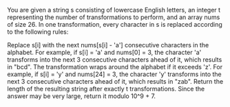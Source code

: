 You are given a string s consisting of lowercase English letters, an integer t representing the number of transformations to perform, and an array nums of size 26. In one transformation, every character in s is replaced according to the following rules:

Replace s[i] with the next nums[s[i] - 'a'] consecutive characters in the alphabet. For example, if s[i] = 'a' and nums[0] = 3, the character 'a' transforms into the next 3 consecutive characters ahead of it, which results in "bcd".
The transformation wraps around the alphabet if it exceeds 'z'. For example, if s[i] = 'y' and nums[24] = 3, the character 'y' transforms into the next 3 consecutive characters ahead of it, which results in "zab".
Return the length of the resulting string after exactly t transformations.
Since the answer may be very large, return it modulo 10^9 + 7.
